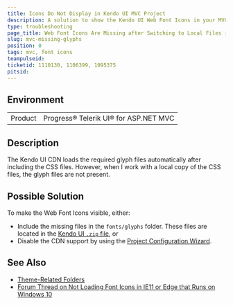 ```yaml
---
title: Icons Do Not Display in Kendo UI MVC Project 
description: A solution to show the Kendo UI Web Font Icons in your MVC project when they do not display after switching to the local Kendo UI files.
type: troubleshooting
page_title: Web Font Icons Are Missing after Switching to Local Files in MVC
slug: mvc-missing-glyphs
position: 0
tags: mvc, font icons
teampulseid:
ticketid: 1110130, 1106399, 1095375
pitsid:
---
```


## Environment

<table>
 <tr>
  <td>Product</td>
  <td>Progress® Telerik UI® for ASP.NET MVC</td>
 </tr>
</table>

## Description

The Kendo UI CDN loads the required glyph files automatically after including the CSS files. However, when I work with a local copy of the CSS files, the glyph files are not present.

## Possible Solution

To make the Web Font Icons visible, either:

* Include the missing files in the `fonts/glyphs` folder. These files are located in the [Kendo UI `.zip` file](https://www.telerik.com/account/product-download?product=KENDOUICOMPLETE), or
* Disable the CDN support by using the [Project Configuration Wizard](http://docs.telerik.com/aspnet-mvc/vs-integration/configure-project-wizard).

## See Also

* [Theme-Related Folders](http://docs.telerik.com/kendo-ui/styles-and-layout/appearance-styling#theme-related-folders)
* [Forum Thread on Not Loading Font Icons in IE11 or Edge that Runs on Windows 10](http://www.telerik.com/forums/font-icons-are-not-loaded-in-ie11-edge-running-on-windows-10)
